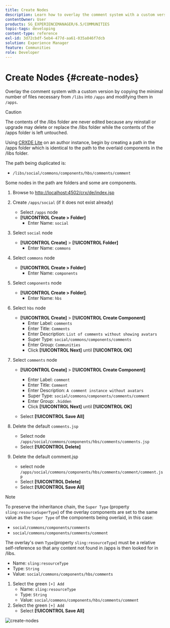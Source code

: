 ```yaml
---
title: Create Nodes
description: Learn how to overlay the comment system with a custom version by copying the minimal number of files necessary from /libs and editing them in /apps.
contentOwner: User
products: SG_EXPERIENCEMANAGER/6.5/COMMUNITIES
topic-tags: developing
content-type: reference
exl-id: 3d72cbdf-5eb4-477d-aa61-035a846f7dcb
solution: Experience Manager
feature: Communities
role: Developer
---
```

# Create Nodes {#create-nodes}

Overlay the comment system with a custom version by copying the minimal number of files necessary from `/libs` into `/apps` and modifying them in `/apps`.

>[!CAUTION]
>
>The contents of the /libs folder are never edited because any reinstall or upgrade may delete or replace the /libs folder while the contents of the /apps folder is left untouched.

Using [CRXDE Lite](../../help/sites-developing/developing-with-crxde-lite.md) on an author instance, begin by creating a path in the /apps folder which is identical to the path to the overlaid components in the /libs folder.

The path being duplicated is:

* `/libs/social/commons/components/hbs/comments/comment`

Some nodes in the path are folders and some are components.

1. Browse to [http://localhost:4502/crx/de/index.jsp](http://localhost:4502/crx/de/index.jsp)
1. Create `/apps/social` (if it does not exist already)
   * Select `/apps` node
   * **[!UICONTROL Create > Folder]**
     * Enter Name: `social`
1. Select `social` node
   * **[!UICONTROL Create]** > **[!UICONTROL Folder]**
     * Enter Name: `commons`
1. Select `commons` node
   * **[!UICONTROL Create > Folder]**
     * Enter Name: `components`
1. Select `components` node
   * **[!UICONTROL Create > Folder]**.
     * Enter Name: `hbs`
1. Select `hbs` node
   * **[!UICONTROL Create]** > **[!UICONTROL Create Component]**
     * Enter Label: `comments`
     * Enter Title: `Comments`
     * Enter Description: `List of comments without showing avatars`
     * Super Type: `social/commons/components/comments`
     * Enter Group: `Communities`
     * Click **[!UICONTROL Next]** until **[!UICONTROL OK]**
1. Select `comments` node

   * **[!UICONTROL Create]** > **[!UICONTROL Create Component]**

     * Enter Label: `comment`
     * Enter Title: `Comment`
     * Enter Description: `A comment instance without avatars`
     * Super Type: `social/commons/components/comments/comment`
     * Enter Group: `.hidden`
     * Click **[!UICONTROL Next]** until **[!UICONTROL OK]**
   * Select **[!UICONTROL Save All]**
1. Delete the default `comments.jsp`
    * Select node `/apps/social/commons/components/hbs/comments/comments.jsp`
    * Select **[!UICONTROL Delete]**
1. Delete the default comment.jsp
    * select node `/apps/social/commons/components/hbs/comments/comment/comment.jsp`
    * Select **[!UICONTROL Delete]**
    * Select **[!UICONTROL Save All]**

>[!NOTE]
>
>To preserve the inheritance chain, the `Super Type` (property `sling:resourceSuperType`) of the overlay components are set to the same value as the `Super Type` of the components being overlaid, in this case:
>
>* `social/commons/components/comments`
>* `social/commons/components/comments/comment`

The overlay's own `Type`(property `sling:resourceType`) must be a relative self-reference so that any content not found in /apps is then looked for in /libs.
* Name: `sling:resourceType`
* Type: `String`
* Value: `social/commons/components/hbs/comments`

1. Select the green `[+] Add`
   * Name: `sling:resourceType`
   * Type: `String`
   * Value: `social/commons/components/hbs/comments/comment`
1. Select the green `[+] Add`
   * Select **[!UICONTROL Save All]**

![create-nodes](assets/create-nodes.png)
